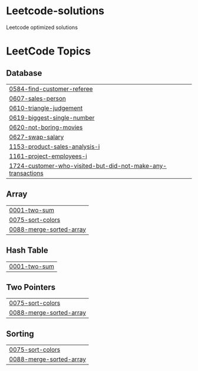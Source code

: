 # Leetcode-solutions
Leetcode optimized solutions

<!---LeetCode Topics Start-->
# LeetCode Topics
## Database
|  |
| ------- |
| [0584-find-customer-referee](https://github.com/ritikporwal710/LeetCode-Solutions/tree/master/0584-find-customer-referee) |
| [0607-sales-person](https://github.com/ritikporwal710/LeetCode-Solutions/tree/master/0607-sales-person) |
| [0610-triangle-judgement](https://github.com/ritikporwal710/LeetCode-Solutions/tree/master/0610-triangle-judgement) |
| [0619-biggest-single-number](https://github.com/ritikporwal710/LeetCode-Solutions/tree/master/0619-biggest-single-number) |
| [0620-not-boring-movies](https://github.com/ritikporwal710/LeetCode-Solutions/tree/master/0620-not-boring-movies) |
| [0627-swap-salary](https://github.com/ritikporwal710/LeetCode-Solutions/tree/master/0627-swap-salary) |
| [1153-product-sales-analysis-i](https://github.com/ritikporwal710/LeetCode-Solutions/tree/master/1153-product-sales-analysis-i) |
| [1161-project-employees-i](https://github.com/ritikporwal710/LeetCode-Solutions/tree/master/1161-project-employees-i) |
| [1724-customer-who-visited-but-did-not-make-any-transactions](https://github.com/ritikporwal710/LeetCode-Solutions/tree/master/1724-customer-who-visited-but-did-not-make-any-transactions) |
## Array
|  |
| ------- |
| [0001-two-sum](https://github.com/ritikporwal710/LeetCode-Solutions/tree/master/0001-two-sum) |
| [0075-sort-colors](https://github.com/ritikporwal710/LeetCode-Solutions/tree/master/0075-sort-colors) |
| [0088-merge-sorted-array](https://github.com/ritikporwal710/LeetCode-Solutions/tree/master/0088-merge-sorted-array) |
## Hash Table
|  |
| ------- |
| [0001-two-sum](https://github.com/ritikporwal710/LeetCode-Solutions/tree/master/0001-two-sum) |
## Two Pointers
|  |
| ------- |
| [0075-sort-colors](https://github.com/ritikporwal710/LeetCode-Solutions/tree/master/0075-sort-colors) |
| [0088-merge-sorted-array](https://github.com/ritikporwal710/LeetCode-Solutions/tree/master/0088-merge-sorted-array) |
## Sorting
|  |
| ------- |
| [0075-sort-colors](https://github.com/ritikporwal710/LeetCode-Solutions/tree/master/0075-sort-colors) |
| [0088-merge-sorted-array](https://github.com/ritikporwal710/LeetCode-Solutions/tree/master/0088-merge-sorted-array) |
<!---LeetCode Topics End-->